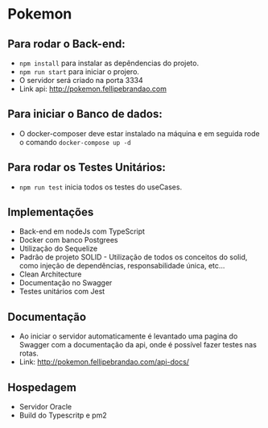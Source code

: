 # Pokemon

## Para rodar o Back-end:
* `npm install` para instalar as depêndencias do projeto.
* `npm run start` para iniciar o projero.
* O servidor será criado na porta 3334
* Link api: http://pokemon.fellipebrandao.com

## Para iniciar o Banco de dados:
* O docker-composer deve estar instalado na máquina e em seguida rode o comando `docker-compose up -d`

## Para rodar os Testes Unitários:
* `npm run test` inicia todos os testes do useCases.

## Implementações
* Back-end em nodeJs com TypeScript
* Docker com banco Postgrees
* Utilização do Sequelize
* Padrão de projeto SOLID - Utilização de todos os conceitos do solid, como injeção de dependências, responsabilidade única, etc...
* Clean Architecture
* Documentação no Swagger
* Testes unitários com Jest

## Documentação
* Ao iniciar o servidor automaticamente é levantado uma pagina do Swagger com a documentação da api, onde é possível fazer testes nas rotas.
* Link: http://pokemon.fellipebrandao.com/api-docs/

## Hospedagem
* Servidor Oracle
* Build do Typescritp e pm2
